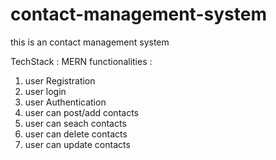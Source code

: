 # contact-management-system
this is an contact management system 

TechStack :  MERN 
functionalities :  
1) user Registration
2) user login
3) user Authentication
4) user can post/add contacts
5) user can seach contacts
5) user can delete contacts
6) user can update contacts
